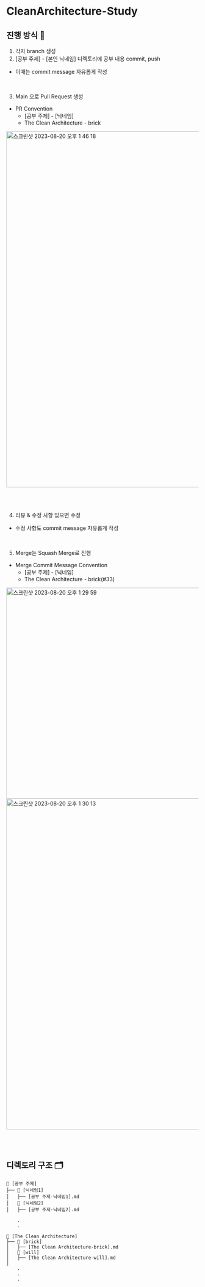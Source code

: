 # CleanArchitecture-Study

## 진행 방식 📖

1. 각자 branch 생성
2. [공부 주제] - [본인 닉네임] 디렉토리에 공부 내용 commit, push

  - 이때는 commit message 자유롭게 작성

<br>

3. Main 으로 Pull Request 생성

  - PR Convention
    - [공부 주제] - [닉네임]
    - The Clean Architecture - brick
      
<img width="933" alt="스크린샷 2023-08-20 오후 1 46 18" src="https://github.com/Uncle-Bobs-Nephews/CleanArchitecture-Study/assets/98168685/cc7ec3d9-a487-4f27-ab3f-2ebb4a40337b">

  
<br><br>

4. 리뷰 & 수정 사항 있으면 수정

  - 수정 사항도 commit message 자유롭게 작성

<br>
  
5. Merge는 Squash Merge로 진행

  - Merge Commit Message Convention 
    - [공부 주제] - [닉네임]
    - The Clean Architecture - brick(#33)

<img width="553" alt="스크린샷 2023-08-20 오후 1 29 59" src="https://github.com/Uncle-Bobs-Nephews/CleanArchitecture-Study/assets/98168685/cd688fae-19cf-4811-bdfb-561f41d7d8c5">
<img width="867" alt="스크린샷 2023-08-20 오후 1 30 13" src="https://github.com/Uncle-Bobs-Nephews/CleanArchitecture-Study/assets/98168685/bea08d4f-6b5c-4706-941a-bb155b3e41be">


<br><br>

## 디렉토리 구조 🗂️

```
📂 [공부 주제] 
├── 📂 [닉네임1]
│   ├── [공부 주제-닉네임1].md
│   📂 [닉네임2]
│   ├── [공부 주제-닉네임2].md

    .
    .

📂 [The Clean Architecture] 
├── 📂 [brick]
│   ├── [The Clean Architecture-brick].md
│   📂 [will]
│   ├── [The Clean Architecture-will].md  
│   
    .
    .
    .
```
